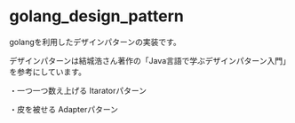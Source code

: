 # golang_design_pattern
golangを利用したデザインパターンの実装です。

デザインパターンは結城浩さん著作の「Java言語で学ぶデザインパターン入門」を参考にしています。

・一つ一つ数え上げる 
Itaratorパターン

・皮を被せる
Adapterパターン


